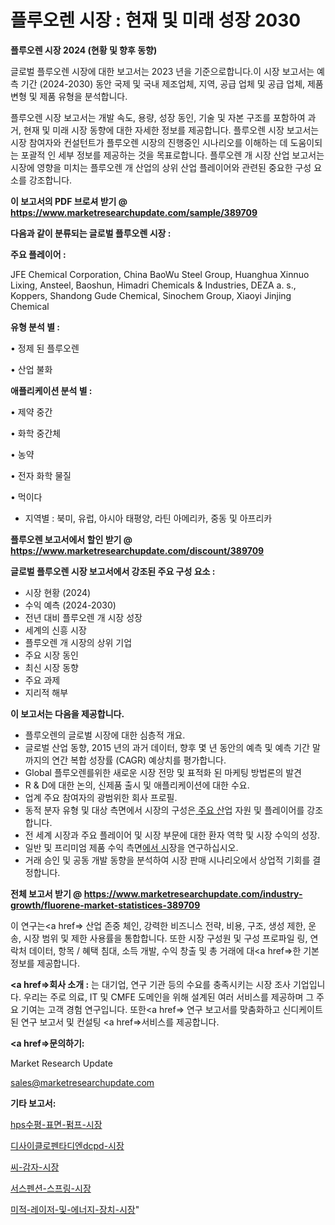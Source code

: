 # 플루오렌 시장 : 현재 및 미래 성장 2030

<strong>플루오렌 시장 2024 (현황 및 향후 동향)</strong>

글로벌 플루오렌 시장에 대한 보고서는 2023 년을 기준으로합니다.이 시장 보고서는 예측 기간 (2024-2030) 동안 국제 및 국내 제조업체, 지역, 공급 업체 및 공급 업체, 제품 변형 및 제품 유형을 분석합니다.

플루오렌 시장 보고서는 개발 속도, 용량, 성장 동인, 기술 및 자본 구조를 포함하여 과거, 현재 및 미래 시장 동향에 대한 자세한 정보를 제공합니다. 플루오렌 시장 보고서는 시장 참여자와 컨설턴트가 플루오렌 시장의 진행중인 시나리오를 이해하는 데 도움이되는 포괄적 인 세부 정보를 제공하는 것을 목표로합니다. 플루오렌 개 시장 산업 보고서는 시장에 영향을 미치는 플루오렌 개 산업의 상위 산업 플레이어와 관련된 중요한 구성 요소를 강조합니다.



<strong>이 보고서의 PDF 브로셔 받기 @ <a href=https://www.marketresearchupdate.com/sample/389709>https://www.marketresearchupdate.com/sample/389709</a></strong>



<strong>다음과 같이 분류되는 글로벌 플루오렌 시장 :</strong>



<strong>주요 플레이어 :</strong>

JFE Chemical Corporation, China BaoWu Steel Group, Huanghua Xinnuo Lixing, Ansteel, Baoshun, Himadri Chemicals & Industries, DEZA a. s., Koppers, Shandong Gude Chemical, Sinochem Group, Xiaoyi Jinjing Chemical



<strong>유형 분석 별 :</strong>

• 정제 된 플루오렌

• 산업 불화



<strong>애플리케이션 분석 별 :</strong>

• 제약 중간

• 화학 중간체

• 농약

• 전자 화학 물질

• 먹이다

<ul>
  <li>지역별 : 북미, 유럽, 아시아 태평양, 라틴 아메리카, 중동 및 아프리카</li>
</ul>


<strong>플루오렌 보고서에서 할인 받기 @ <a href=https://www.marketresearchupdate.com/discount/389709>https://www.marketresearchupdate.com/discount/389709</a></strong>



<strong>글로벌 플루오렌 시장 보고서에서 강조된 주요 구성 요소 :</strong>
<ul>
  <li>시장 현황 (2024)</li>
  <li>수익 예측 (2024-2030)</li>
  <li>전년 대비 플루오렌 개 시장 성장</li>
  <li>세계의 신흥 시장</li>
  <li>플루오렌 개 시장의 상위 기업</li>
  <li>주요 시장 동인</li>
  <li>최신 시장 동향</li>
  <li>주요 과제</li>
  <li>지리적 해부</li>
</ul>


<strong>이 보고서는 다음을 제공합니다.</strong>
<ul>
  <li>플루오렌의 글로벌 시장에 대한 심층적 개요.</li>
  <li>글로벌 산업 동향, 2015 년의 과거 데이터, 향후 몇 년 동안의 예측 및 예측 기간 말까지의 연간 복합 성장률 (CAGR) 예상치를 평가합니다.</li>
  <li>Global 플루오렌를위한 새로운 시장 전망 및 표적화 된 마케팅 방법론의 발견</li>
  <li>R &amp; D에 대한 논의, 신제품 출시 및 애플리케이션에 대한 수요.</li>
  <li>업계 주요 참여자의 광범위한 회사 프로필.</li>
  <li>동적 분자 유형 및 대상 측면에서 시장의 구성은<a href=> 주요 산</a>업 자원 및 플레이어를 강조합니다.</li>
  <li>전 세계 시장과 주요 플레이어 및 시장 부문에 대한 환자 역학 및 시장 수익의 성장.</li>
  <li>일반 및 프리미엄 제품 수익 측면<a href=>에서 시</a>장을 연구하십시오.</li>
  <li>거래 승인 및 공동 개발 동향을 분석하여 시장 판매 시나리오에서 상업적 기회를 결정합니다.</li>
</ul>



<strong>전체 보고서 받기 @ <a href=https://www.marketresearchupdate.com/industry-growth/fluorene-market-statistices-389709>https://www.marketresearchupdate.com/industry-growth/fluorene-market-statistices-389709</a></strong>

이 연구는<a href=> 산업 존중</a> 체인, 강력한 비즈니스 전략, 비용, 구조, 생성 제한, 운송, 시장 범위 및 제한 사용률을 통합합니다. 또한 시장 구성원 및 구성 프로파일 링, 연락처 데이터, 항목 / 혜택 침대, 소득 개발, 수익 창출 및 총 거래에 대<a href=>한 기본 </a>정보를 제공합니다.



<strong><a href=>회사 소</a>개 :</strong>
는 대기업, 연구 기관 등의 수요를 충족시키는 시장 조사 기업입니다. 우리는 주로 의료, IT 및 CMFE 도메인을 위해 설계된 여러 서비스를 제공하며 그 주요 기여는 고객 경험 연구입니다. 또한<a href=> 연구 보</a>고서를 맞춤화하고 신디케이트 된 연구 보고서 및 컨설팅 <a href=>서비스</a>를 제공합니다.



<strong><a href=>문의하기:</a></strong>

Market Research Update

sales@marketresearchupdate.com



<strong>기타 보고서:</strong>

<a href=https://www.linkedin.com/pulse/hps수평-표면-펌프-시장-동향-및-성장-전망-survey-spotlight-pro-24-analysis/>hps수평-표면-펌프-시장</a>

<a href=https://www.linkedin.com/pulse/디사이클로펜타디엔dcpd-시장-세분화-연구-및-목표-고객2029년-itodf/>디사이클로펜타디엔dcpd-시장</a>

<a href=https://www.linkedin.com/pulse/씨-감자-시장-세분화-연구-및-목표-고객2029년-analytics-alchemy-360-analysis-fczgf/>씨-감자-시장</a>

<a href=https://www.linkedin.com/pulse/서스펜션-스프링-시장-규모-및-성장-2023-analytics-alchemy-360-analysis-spyxf/>서스펜션-스프링-시장</a>

<a href=https://www.linkedin.com/pulse/미적-레이저-및-에너지-장치-시장-진입-전략-위험-평가2030년-uthxf/>미적-레이저-및-에너지-장치-시장</a>"
